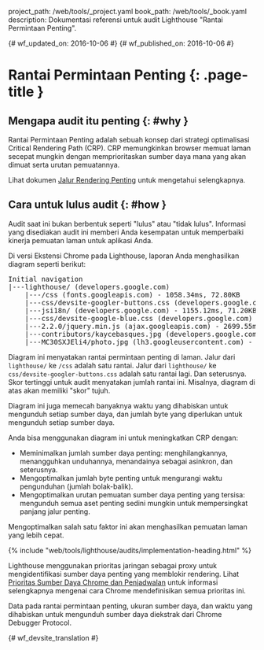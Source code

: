 project_path: /web/tools/_project.yaml
book_path: /web/tools/_book.yaml
description: Dokumentasi referensi untuk audit Lighthouse "Rantai Permintaan Penting".

{# wf_updated_on: 2016-10-06 #}
{# wf_published_on: 2016-10-06 #}

# Rantai Permintaan Penting  {: .page-title }

## Mengapa audit itu penting {: #why }

Rantai Permintaan Penting adalah sebuah konsep dari strategi optimalisasi
Critical Rendering Path (CRP). CRP memungkinkan browser memuat laman secepat
mungkin dengan memprioritaskan sumber daya mana yang akan dimuat serta
urutan pemuatannya.

Lihat dokumen [Jalur Rendering
Penting](/web/fundamentals/performance/critical-rendering-path/) untuk mengetahui
selengkapnya.

## Cara untuk lulus audit {: #how }

Audit saat ini bukan berbentuk seperti "lulus" atau "tidak lulus". Informasi
yang disediakan audit ini memberi Anda kesempatan untuk memperbaiki
kinerja pemuatan laman untuk aplikasi Anda.

Di versi Ekstensi Chrome pada Lighthouse, laporan Anda menghasilkan diagram
seperti berikut:

<pre>
Initial navigation
|---lighthouse/ (developers.google.com)
    |---/css (fonts.googleapis.com) - 1058.34ms, 72.80KB
    |---css/devsite-googler-buttons.css (developers.google.com) - 1147.25ms, 70.77KB
    |---jsi18n/ (developers.google.com) - 1155.12ms, 71.20KB
    |---css/devsite-google-blue.css (developers.google.com) - 2034.57ms, 85.83KB
    |---2.2.0/jquery.min.js (ajax.googleapis.com) - 2699.55ms, 99.92KB
    |---contributors/kaycebasques.jpg (developers.google.com) - 2841.54ms, 84.74KB
    |---MC30SXJEli4/photo.jpg (lh3.googleusercontent.com) - 3200.39ms, 73.59KB
</pre>

Diagram ini menyatakan rantai permintaan penting di laman. Jalur dari
`lighthouse/` ke `/css` adalah satu rantai. Jalur dari `lighthouse/` ke
`css/devsite-googler-buttons.css` adalah satu rantai lagi. Dan seterusnya. Skor tertinggi
untuk audit menyatakan jumlah rantai ini. Misalnya, diagram
di atas akan memiliki "skor" tujuh.

Diagram ini juga memecah banyaknya waktu yang dihabiskan untuk mengunduh setiap
sumber daya, dan jumlah byte yang diperlukan untuk mengunduh setiap sumber daya.

Anda bisa menggunakan diagram ini untuk meningkatkan CRP dengan:

* Meminimalkan jumlah sumber daya penting: menghilangkannya, menangguhkan
  unduhannya, menandainya sebagai asinkron, dan seterusnya.
* Mengoptimalkan jumlah byte penting untuk mengurangi waktu pengunduhan (jumlah
  bolak-balik).
* Mengoptimalkan urutan pemuatan sumber daya penting yang tersisa:
  mengunduh semua aset penting sedini mungkin untuk mempersingkat
  panjang jalur penting.

Mengoptimalkan salah satu faktor ini akan menghasilkan pemuatan laman yang lebih cepat.

{% include "web/tools/lighthouse/audits/implementation-heading.html" %}

Lighthouse menggunakan prioritas jaringan sebagai proxy untuk mengidentifikasi
sumber daya penting yang memblokir rendering. Lihat [Prioritas Sumber Daya Chrome dan
Penjadwalan](https://docs.google.com/document/d/1bCDuq9H1ih9iNjgzyAL0gpwNFiEP4TZS-YLRp_RuMlc)
untuk informasi selengkapnya mengenai cara Chrome mendefinisikan semua prioritas ini.

Data pada rantai permintaan penting, ukuran sumber daya, dan waktu yang dihabiskan untuk mengunduh
sumber daya diekstrak dari Chrome Debugger Protocol.


{# wf_devsite_translation #}
